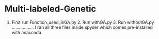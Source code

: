 # Multi-labeled-Genetic
1. First run Function_used_inGA.py 2. Run withGA.py 3. Run withoutGA.py .................. I ran all three files inside spyder which comes pre-installed with anaconda
